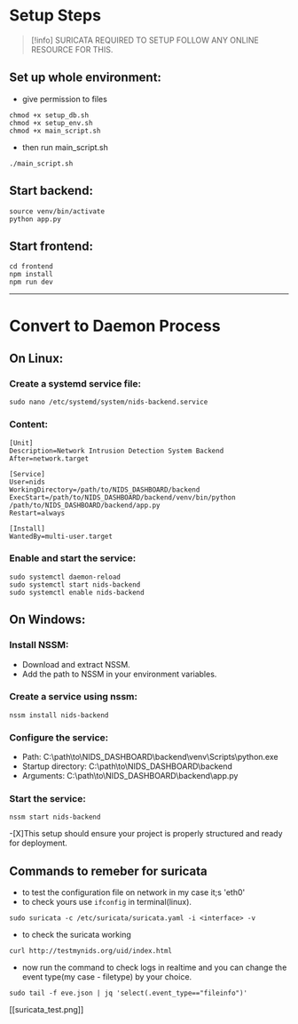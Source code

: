 # Setup Steps
>[!info] SURICATA REQUIRED TO SETUP FOLLOW ANY ONLINE RESOURCE FOR THIS.
## Set up whole environment:
- give permission to files
```
chmod +x setup_db.sh
chmod +x setup_env.sh
chmod +x main_script.sh

```
- then run main_script.sh
```
./main_script.sh
```
## Start backend:
```
source venv/bin/activate
python app.py
```
## Start frontend:
```
cd frontend
npm install
npm run dev
```
---

# Convert to Daemon Process

## On Linux:
### Create a systemd service file:
```
sudo nano /etc/systemd/system/nids-backend.service
```
### Content:
```
[Unit]
Description=Network Intrusion Detection System Backend
After=network.target

[Service]
User=nids
WorkingDirectory=/path/to/NIDS_DASHBOARD/backend
ExecStart=/path/to/NIDS_DASHBOARD/backend/venv/bin/python /path/to/NIDS_DASHBOARD/backend/app.py
Restart=always

[Install]
WantedBy=multi-user.target
```
### Enable and start the service:
```
sudo systemctl daemon-reload
sudo systemctl start nids-backend
sudo systemctl enable nids-backend
```
## On Windows:
### Install NSSM:
- Download and extract NSSM.
- Add the path to NSSM in your environment variables.

### Create a service using nssm:
```
nssm install nids-backend
```
### Configure the service:
- Path: C:\path\to\NIDS_DASHBOARD\backend\venv\Scripts\python.exe
- Startup directory: C:\path\to\NIDS_DASHBOARD\backend
- Arguments: C:\path\to\NIDS_DASHBOARD\backend\app.py
  
### Start the service:
```
nssm start nids-backend
```
-[X]This setup should ensure your project is properly structured and ready for deployment. 


## Commands to remeber for suricata 
 - to test the configuration file on network <interface> in my case it;s 'eth0'
 - to check yours use ```ifconfig``` in terminal(linux).

```
sudo suricata -c /etc/suricata/suricata.yaml -i <interface> -v  
```
- to check the suricata working 
```
curl http://testmynids.org/uid/index.html  
```
- now run the command to check logs in realtime and you can change the event type(my case - filetype) by your choice.
```
sudo tail -f eve.json | jq 'select(.event_type=="fileinfo")'
```
[[suricata_test.png]]